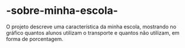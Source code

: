 # -sobre-minha-escola-
O projeto descreve uma característica da minha escola, mostrando no gráfico quantos alunos utilizam o transporte e quantos não utilizam, em forma de porcentagem.
